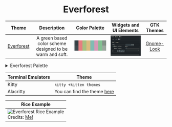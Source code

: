 <h1 align="center">Everforest</h1>

| Theme | Description | Color Palette | Widgets and UI Elements | GTK Themes |
| :---: | :---: | :---: | :---: | :---: |
| [Everforest](https://github.com/sainnhe/everforest) | A green based color scheme designed to be warm and soft. | ![Everforest Palette](./everforest_palette.png) | ![Everforest Widgets and UI Elements](./everforest.png) | [Gnome-Look](https://www.gnome-look.org/p/1695467) |

<details>
<summary>Everforest Palette</summary>

| Code | Colour             | Hex       | Code | Colour             | Hex       |
|------|--------------------|-----------|------|--------------------|-----------|
| 1    | Background         | `#343F44` | 9    | Background-bright  | `#3D484D` |
| 2    | Red                | `#E67E80` |	10	 | -									|						|
| 3    | Green              | `#A7C080` | 11   | -									|						|
| 4    | Yellow             | `#DBBC7F` | 12   | -									|						|
| 5	   | Blue	              | `#7FBBB3` | 13   | -									|						|
| 6    | Purple             | `#D699B6` | 14   | -									|						|
| 7    | Aqua               | `#83C092` | 15   | -									|						|
| 8    | Foreground         | `#859289` | 16	 | Foreground-Bright  | `#9DA9A0` |

The bright variants of the colors seem to be missing?

</details> 

| Terminal Emulators | Theme	|
|--------------------|--------|
| Kitty              | `kitty +kitten themes`                                                                                             |
| Alacritty          | You can find the theme [here](https://gist.github.com/sainnhe/6432f83181c4520ea87b5211fed27950)          					|

| Rice Example |
| --- |
|![Everforest Rice Example](https://user-images.githubusercontent.com/109248529/247356751-87386519-cfb3-48d4-9b8d-2976411c8226.png) <!-- Image source (probably reddit or github) --> <br>Credits: [Me!](https://github.com/Narmis-E/openbox-everforest) |